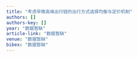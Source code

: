 ```yaml
---
title: "考虑早晚高峰出行链的出行方式选择均衡与定价机制"
authors: []
authors-key: []
year: "数据暂缺"
article-link: "数据暂缺"
venue: "数据暂缺"
bibex: "数据暂缺"
---
```

